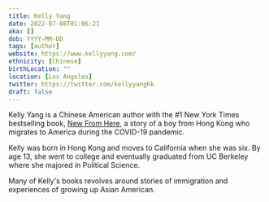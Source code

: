 ```yaml
---
title: Kelly Yang
date: 2022-07-08T01:06:21
aka: []
dob: YYYY-MM-DD
tags: [author]
website: https://www.kellyyang.com/
ethnicity: [Chinese]
birthLocation: ""
location: [Los Angeles]
twitter: https://twitter.com/kellyyanghk
draft: false
---
```


Kelly Yang is a Chinese American author with the #1 New York Times bestselling
book,
[New From Here](https://www.simonandschuster.com/books/New-from-Here/Kelly-Yang/9781534488304),
a story of a boy from Hong Kong who migrates to America during the COVID-19
pandemic.

Kelly was born in Hong Kong and moves to California when she was six. By age 13,
she went to college and eventually graduated from UC Berkeley where she majored
in Political Science.

Many of Kelly's books revolves around stories of immigration and experiences of
growing up Asian American.
